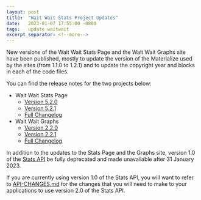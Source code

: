 ```yaml
---
layout: post
title:  "Wait Wait Stats Project Updates"
date:   2023-01-07 17:55:00 -0800
tags:   update waitwait
excerpt_separator: <!--more-->
---
```


New versions of the Wait Wait Stats Page and the Wait Wait Graphs site have been published, mostly to update the version of the Materialize used by the sites (from 1.1.0 to 1.2.1) and to update the copyright year and blocks in each of the code files.

<!--more-->

You can find the release notes for the two projects below:

- Wait Wait Stats Page
  - [Version 5.2.0](https://github.com/questionlp/stats.wwdt.me/releases/tag/v5.2.0)
  - [Version 5.2.1](https://github.com/questionlp/stats.wwdt.me/releases/tag/v5.2.1)
  - [Full Changelog](https://github.com/questionlp/stats.wwdt.me/blob/main/CHANGELOG.md)
- Wait Wait Graphs
  - [Version 2.2.0](https://github.com/questionlp/graphs.wwdt.me_v2/releases/tag/v2.2.0)
  - [Version 2.2.1](https://github.com/questionlp/graphs.wwdt.me_v2/releases/tag/v2.2.1)
  - [Full Changelog](https://github.com/questionlp/graphs.wwdt.me_v2/blob/main/CHANGELOG.md)

In addition to the updates to the Stats Page and the Graphs site, version 1.0 of the [Stats API](https://api.wwdt.me) be fully deprecated and made unavailable after 31 January 2023.

If you are currently using version 1.0 of the Stats API, you will want to refer to [API-CHANGES.md](https://github.com/questionlp/api.wwdt.me_v2/blob/main/API-CHANGES.md) for the changes that you will need to make to your applications to use version 2.0 of the Stats API.
